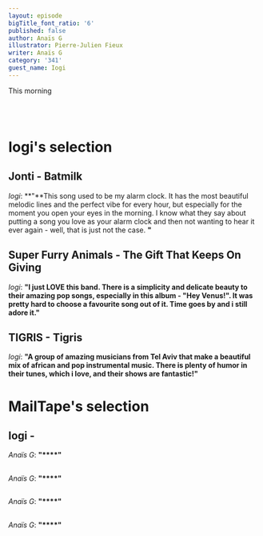 ```yaml
---
layout: episode
bigTitle_font_ratio: '6'
published: false
author: Anaïs G
illustrator: Pierre-Julien Fieux
writer: Anaïs G
category: '341'
guest_name: Iogi
---
```

<p id="introduction">This morning 
  
<br><br>


</p>


# Iogi's selection

## Jonti - Batmilk
_Iogi_: **"**This song used to be my alarm clock. It has the most beautiful melodic lines and the perfect vibe for every hour, but especially for the moment you open your eyes in the morning. I know what they say about putting a song you love as your alarm clock and then not wanting to hear it ever again - well, that is just not the case.  **"**

## Super Furry Animals - The Gift That Keeps On Giving
_Iogi_: **"**I just LOVE this band. There is a simplicity and delicate beauty to their amazing pop songs, especially in this album - "Hey Venus!". It was pretty hard to choose a favourite song out of it. Time goes by and i still adore it.**"**

## TIGRIS - Tigris
_Iogi_: **"**A group of amazing musicians from Tel Aviv that make a beautiful mix of african and pop instrumental music. There is plenty of humor in their tunes, which i love, and their shows are fantastic!**"**


# MailTape's selection

## Iogi - 
_Anaïs G_: **"****"**

## 
_Anaïs G_: **"****"**

##
_Anaïs G_: **"****"**

## 
_Anaïs G_: **"****"**


<p id="outroduction"></p>

